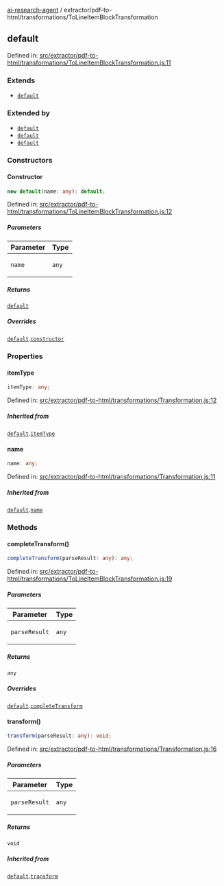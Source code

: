 [ai-research-agent](../../../modules.md) / extractor/pdf-to-html/transformations/ToLineItemBlockTransformation

## default

Defined in: [src/extractor/pdf-to-html/transformations/ToLineItemBlockTransformation.js:11](https://github.com/vtempest/ai-research-agent/tree/master/packages/ai-research-agent/src/extractor/pdf-to-html/transformations/ToLineItemBlockTransformation.js#L11)

### Extends

- [`default`](Transformation.md#default)

### Extended by

- [`default`](line-item-block/DetectCodeQuoteBlocks.md#default)
- [`default`](line-item-block/DetectListLevels.md#default)
- [`default`](line-item-block/GatherBlocks.md#default)

### Constructors

#### Constructor

```ts
new default(name: any): default;
```

Defined in: [src/extractor/pdf-to-html/transformations/ToLineItemBlockTransformation.js:12](https://github.com/vtempest/ai-research-agent/tree/master/packages/ai-research-agent/src/extractor/pdf-to-html/transformations/ToLineItemBlockTransformation.js#L12)

##### Parameters

<table>
<thead>
<tr>
<th>Parameter</th>
<th>Type</th>
</tr>
</thead>
<tbody>
<tr>
<td>

`name`

</td>
<td>

`any`

</td>
</tr>
</tbody>
</table>

##### Returns

[`default`](#default)

##### Overrides

[`default`](Transformation.md#default).[`constructor`](Transformation.md#constructor)

### Properties

#### itemType

```ts
itemType: any;
```

Defined in: [src/extractor/pdf-to-html/transformations/Transformation.js:12](https://github.com/vtempest/ai-research-agent/tree/master/packages/ai-research-agent/src/extractor/pdf-to-html/transformations/Transformation.js#L12)

##### Inherited from

[`default`](Transformation.md#default).[`itemType`](Transformation.md#itemtype)

#### name

```ts
name: any;
```

Defined in: [src/extractor/pdf-to-html/transformations/Transformation.js:11](https://github.com/vtempest/ai-research-agent/tree/master/packages/ai-research-agent/src/extractor/pdf-to-html/transformations/Transformation.js#L11)

##### Inherited from

[`default`](Transformation.md#default).[`name`](Transformation.md#name)

### Methods

#### completeTransform()

```ts
completeTransform(parseResult: any): any;
```

Defined in: [src/extractor/pdf-to-html/transformations/ToLineItemBlockTransformation.js:19](https://github.com/vtempest/ai-research-agent/tree/master/packages/ai-research-agent/src/extractor/pdf-to-html/transformations/ToLineItemBlockTransformation.js#L19)

##### Parameters

<table>
<thead>
<tr>
<th>Parameter</th>
<th>Type</th>
</tr>
</thead>
<tbody>
<tr>
<td>

`parseResult`

</td>
<td>

`any`

</td>
</tr>
</tbody>
</table>

##### Returns

`any`

##### Overrides

[`default`](Transformation.md#default).[`completeTransform`](Transformation.md#completetransform)

#### transform()

```ts
transform(parseResult: any): void;
```

Defined in: [src/extractor/pdf-to-html/transformations/Transformation.js:16](https://github.com/vtempest/ai-research-agent/tree/master/packages/ai-research-agent/src/extractor/pdf-to-html/transformations/Transformation.js#L16)

##### Parameters

<table>
<thead>
<tr>
<th>Parameter</th>
<th>Type</th>
</tr>
</thead>
<tbody>
<tr>
<td>

`parseResult`

</td>
<td>

`any`

</td>
</tr>
</tbody>
</table>

##### Returns

`void`

##### Inherited from

[`default`](Transformation.md#default).[`transform`](Transformation.md#transform)
